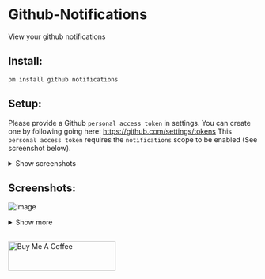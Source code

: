 # Github-Notifications
View your github notifications

## Install:

```
pm install github notifications
```

## Setup:

Please provide a Github `personal access token` in settings.
You can create one by following going here: https://github.com/settings/tokens
This `personal access token` requires the `notifications` scope to be enabled (See screenshot below).

<details>
<summary>Show screenshots</summary>
 
![image](https://user-images.githubusercontent.com/535299/149201391-8eaf058d-2733-4b65-8d0f-462534050c7e.png)
</details>

## Screenshots:
![image](https://user-images.githubusercontent.com/535299/149201625-58642aa8-9414-45d8-b0ec-5e6524e0691c.png)
<details>
<summary>Show more</summary>
 
![image](https://user-images.githubusercontent.com/535299/149201666-73a29701-22c7-48fc-96e2-fbbbf617cc16.png)
</details>



##
<a href="https://www.buymeacoffee.com/garulf" target="_blank"><img src="https://cdn.buymeacoffee.com/buttons/v2/default-green.png" alt="Buy Me A Coffee" style="height: 60px !important;width: 217px !important;" ></a>

